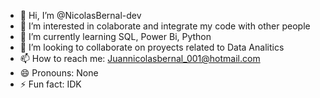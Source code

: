 - 👋 Hi, I’m @NicolasBernal-dev
- 👀 I’m interested in colaborate and integrate my code with other people
- 🌱 I’m currently learning SQL, Power Bi, Python
- 💞️ I’m looking to collaborate on proyects related to Data Analitics
- 📫 How to reach me: Juannicolasbernal_001@hotmail.com
- 😄 Pronouns: None
- ⚡ Fun fact: IDK

<!---
NicolasBernal-dev/NicolasBernal-dev is a ✨ special ✨ repository because its `README.md` (this file) appears on your GitHub profile.
You can click the Preview link to take a look at your changes.
--->
